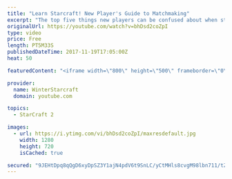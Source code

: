 ```yaml
---
title: "Learn Starcraft! New Player's Guide to Matchmaking"
excerpt: "The top five things new players can be confused about when starting off playing Starcraft 2!"
originalUrl: https://youtube.com/watch?v=bhDsd2coZpI
type: video
price: Free
length: PT5M33S
publishedDateTime: 2017-11-19T17:05:00Z
heat: 50

featuredContent: "<iframe width=\"800\" height=\"500\" frameborder=\"0\" src=\"https://www.youtube.com/embed/bhDsd2coZpI\" allow=\"accelerometer; autoplay; encrypted-media; gyroscope; picture-in-picture\" allowfullscreen></iframe>"

provider:
  name: WinterStarcraft
  domain: youtube.com

topics:
  - StarCraft 2

images:
  - url: https://i.ytimg.com/vi/bhDsd2coZpI/maxresdefault.jpg
    width: 1280
    height: 720
    isCached: true

secured: "9JEHtDpq8qQgD6xyDpSZ3Y1ajN4pdV6t9SnLC/yCtMHls8cvgM98lbn711/tZA4p3Ue61AkL7HgVG/l1Vd4hmw4LwogBi4JpdK832AEzPEZCqnYV7smvz8gbjOgzdmtPuubwa3NrVv7T+xc/F55EAT+MGi6jC228eJxl46KjHY8EIDYIpMfZJzIFJhC58ZUsfLR4R0RJpM68nWHd6cYkFOM7qrVz6BwWvzr125K+5ZAfEVvmSzMQqQxOjTT/2nxj+bQ9h34LmLIcPTfhi2wK1RRWHvTqzEyVPClAiAsuXf5wymD7/rbHDWQYwRv9rzR1xmrS5+vUunF41zPdTZ+yvcv35xwatsY8LOAAtTSGSx9m3neRvkBCA+fKLyBHFrncnOSEzp7XQe/pQ1fHzdG1IJHk/+vcUqanJrDXoRiLXl0=;LCoSguj8btB3+W0gOJvZQw=="
---
```


